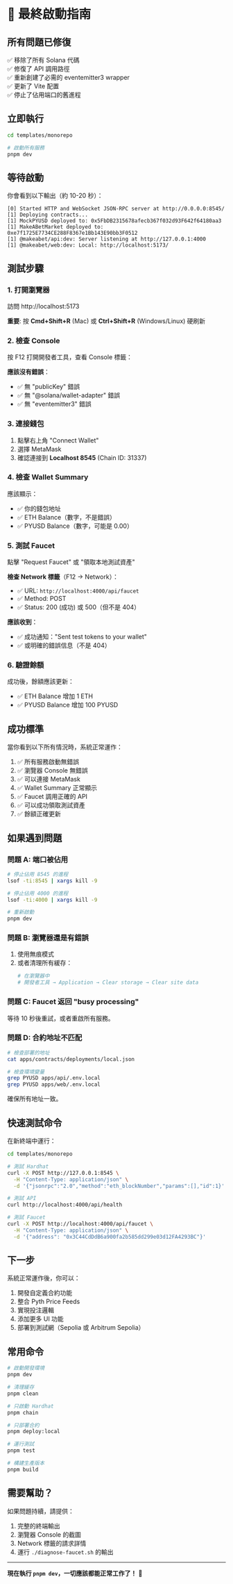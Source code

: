 # 🚀 最終啟動指南

## 所有問題已修復

✅ 移除了所有 Solana 代碼  
✅ 修復了 API 調用路徑  
✅ 重新創建了必需的 eventemitter3 wrapper  
✅ 更新了 Vite 配置  
✅ 停止了佔用端口的舊進程

## 立即執行

```bash
cd templates/monorepo

# 啟動所有服務
pnpm dev
```

## 等待啟動

你會看到以下輸出（約 10-20 秒）：

```
[0] Started HTTP and WebSocket JSON-RPC server at http://0.0.0.0:8545/
[1] Deploying contracts...
[1] MockPYUSD deployed to: 0x5FbDB2315678afecb367f032d93F642f64180aa3
[1] MakeABetMarket deployed to: 0xe7f1725E7734CE288F8367e1Bb143E90bb3F0512
[1] @makeabet/api:dev: Server listening at http://127.0.0.1:4000
[1] @makeabet/web:dev: Local: http://localhost:5173/
```

## 測試步驟

### 1. 打開瀏覽器

訪問 http://localhost:5173

**重要**: 按 **Cmd+Shift+R** (Mac) 或 **Ctrl+Shift+R** (Windows/Linux) 硬刷新

### 2. 檢查 Console

按 F12 打開開發者工具，查看 Console 標籤：

**應該沒有錯誤**：
- ✅ 無 "publicKey" 錯誤
- ✅ 無 "@solana/wallet-adapter" 錯誤
- ✅ 無 "eventemitter3" 錯誤

### 3. 連接錢包

1. 點擊右上角 "Connect Wallet"
2. 選擇 MetaMask
3. 確認連接到 **Localhost 8545** (Chain ID: 31337)

### 4. 檢查 Wallet Summary

應該顯示：
- ✅ 你的錢包地址
- ✅ ETH Balance（數字，不是錯誤）
- ✅ PYUSD Balance（數字，可能是 0.00）

### 5. 測試 Faucet

點擊 "Request Faucet" 或 "領取本地測試資產"

**檢查 Network 標籤**（F12 → Network）：
- ✅ URL: `http://localhost:4000/api/faucet`
- ✅ Method: POST
- ✅ Status: 200 (成功) 或 500（但不是 404）

**應該收到**：
- ✅ 成功通知："Sent test tokens to your wallet"
- ✅ 或明確的錯誤信息（不是 404）

### 6. 驗證餘額

成功後，餘額應該更新：
- ✅ ETH Balance 增加 1 ETH
- ✅ PYUSD Balance 增加 100 PYUSD

## 成功標準

當你看到以下所有情況時，系統正常運作：

1. ✅ 所有服務啟動無錯誤
2. ✅ 瀏覽器 Console 無錯誤
3. ✅ 可以連接 MetaMask
4. ✅ Wallet Summary 正常顯示
5. ✅ Faucet 調用正確的 API
6. ✅ 可以成功領取測試資產
7. ✅ 餘額正確更新

## 如果遇到問題

### 問題 A: 端口被佔用

```bash
# 停止佔用 8545 的進程
lsof -ti:8545 | xargs kill -9

# 停止佔用 4000 的進程
lsof -ti:4000 | xargs kill -9

# 重新啟動
pnpm dev
```

### 問題 B: 瀏覽器還是有錯誤

1. 使用無痕模式
2. 或者清理所有緩存：
   ```bash
   # 在瀏覽器中
   # 開發者工具 → Application → Clear storage → Clear site data
   ```

### 問題 C: Faucet 返回 "busy processing"

等待 10 秒後重試，或者重啟所有服務。

### 問題 D: 合約地址不匹配

```bash
# 檢查部署的地址
cat apps/contracts/deployments/local.json

# 檢查環境變量
grep PYUSD apps/api/.env.local
grep PYUSD apps/web/.env.local
```

確保所有地址一致。

## 快速測試命令

在新終端中運行：

```bash
cd templates/monorepo

# 測試 Hardhat
curl -X POST http://127.0.0.1:8545 \
  -H "Content-Type: application/json" \
  -d '{"jsonrpc":"2.0","method":"eth_blockNumber","params":[],"id":1}'

# 測試 API
curl http://localhost:4000/api/health

# 測試 Faucet
curl -X POST http://localhost:4000/api/faucet \
  -H "Content-Type: application/json" \
  -d '{"address": "0x3C44CdDdB6a900fa2b585dd299e03d12FA4293BC"}'
```

## 下一步

系統正常運作後，你可以：

1. 開發自定義合約功能
2. 整合 Pyth Price Feeds
3. 實現投注邏輯
4. 添加更多 UI 功能
5. 部署到測試網（Sepolia 或 Arbitrum Sepolia）

## 常用命令

```bash
# 啟動開發環境
pnpm dev

# 清理緩存
pnpm clean

# 只啟動 Hardhat
pnpm chain

# 只部署合約
pnpm deploy:local

# 運行測試
pnpm test

# 構建生產版本
pnpm build
```

## 需要幫助？

如果問題持續，請提供：

1. 完整的終端輸出
2. 瀏覽器 Console 的截圖
3. Network 標籤的請求詳情
4. 運行 `./diagnose-faucet.sh` 的輸出

---

**現在執行 `pnpm dev`，一切應該都能正常工作了！** 🎉
